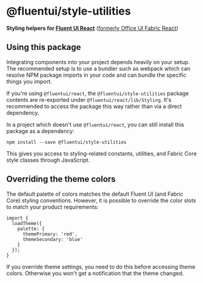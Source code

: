 # @fluentui/style-utilities

**Styling helpers for [Fluent UI React](https://developer.microsoft.com/en-us/fluentui)**
([formerly Office UI Fabric React](https://developer.microsoft.com/en-us/office/blogs/ui-fabric-is-evolving-into-fluent-ui/))

## Using this package

Integrating components into your project depends heavily on your setup. The recommended setup is to use a bundler such as webpack which can resolve NPM package imports in your code and can bundle the specific things you import.

If you're using `@fluentui/react`, the `@fluentui/style-utilities` package contents are re-exported under `@fluentui/react/lib/Styling`. It's recommended to access the package this way rather than via a direct dependency.

In a project which doesn't use `@fluentui/react`, you can still install this package as a dependency:

```
npm install --save @fluentui/style-utilities
```

This gives you access to styling-related constants, utilities, and Fabric Core style classes through JavaScript.

## Overriding the theme colors

The default palette of colors matches the default Fluent UI (and Fabric Core) styling conventions. However, it is possible to override the color slots to match your product requirements:

```tsx
import {
  loadTheme({
    palette: {
      themePrimary: 'red',
      themeSecondary: 'blue'
    }
  });
}
```

If you override theme settings, you need to do this before accessing theme colors. Otherwise you won't get a notification that the theme changed.
